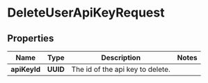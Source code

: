

# DeleteUserApiKeyRequest


## Properties

| Name | Type | Description | Notes |
|------------ | ------------- | ------------- | -------------|
|**apiKeyId** | **UUID** | The id of the api key to delete. |  |



